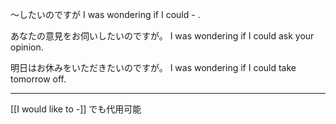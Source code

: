～したいのですが
I was wondering if I could - .

あなたの意見をお伺いしたいのですが。
I was wondering if I could ask your opinion.

明日はお休みをいただきたいのですが。
I was wondering if I could take tomorrow off.

---

[[I would like to -]] でも代用可能

